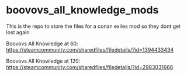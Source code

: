 # boovovs_all_knowledge_mods
This is the repo to store the files for a conan exiles mod so they dont get lost again.

Boovovs All Knowledge at 60:
https://steamcommunity.com/sharedfiles/filedetails/?id=1394433434

Boovovs All Knowledge at 120:
https://steamcommunity.com/sharedfiles/filedetails/?id=2983031666
